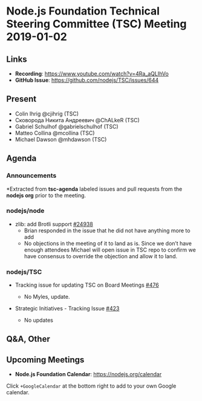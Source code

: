 # Node.js Foundation Technical Steering Committee (TSC) Meeting 2019-01-02

## Links

* **Recording**:  <https://www.youtube.com/watch?v=4Ra_aQLIhVo>
* **GitHub Issue**: <https://github.com/nodejs/TSC/issues/644>

## Present

* Colin Ihrig @cjihrig (TSC)
* Сковорода Никита Андреевич @ChALkeR (TSC)
* Gabriel Schulhof @gabrielschulhof (TSC)
* Matteo Collina @mcollina (TSC)
* Michael Dawson @mhdawson (TSC)

## Agenda

### Announcements

\*Extracted from **tsc-agenda** labeled issues and pull requests from the **nodejs org** prior to the meeting.

### nodejs/node

* zlib: add Brotli support [#24938](https://github.com/nodejs/node/pull/24938)
  * Brian responded in the issue that he did not have anything more to add
  * No objections in the meeting of it to land as is.  Since we don’t have enough attendees
    Michael will open issue in TSC repo to confirm we have consensus to override the
    objection and allow it to land.

### nodejs/TSC

* Tracking issue for updating TSC on Board Meetings [#476](https://github.com/nodejs/TSC/issues/476)
  * No Myles, update.

* Strategic Initiatives - Tracking Issue [#423](https://github.com/nodejs/TSC/issues/423)
  * No updates

## Q\&A, Other

## Upcoming Meetings

* **Node.js Foundation Calendar**: <https://nodejs.org/calendar>

Click `+GoogleCalendar` at the bottom right to add to your own Google calendar.
